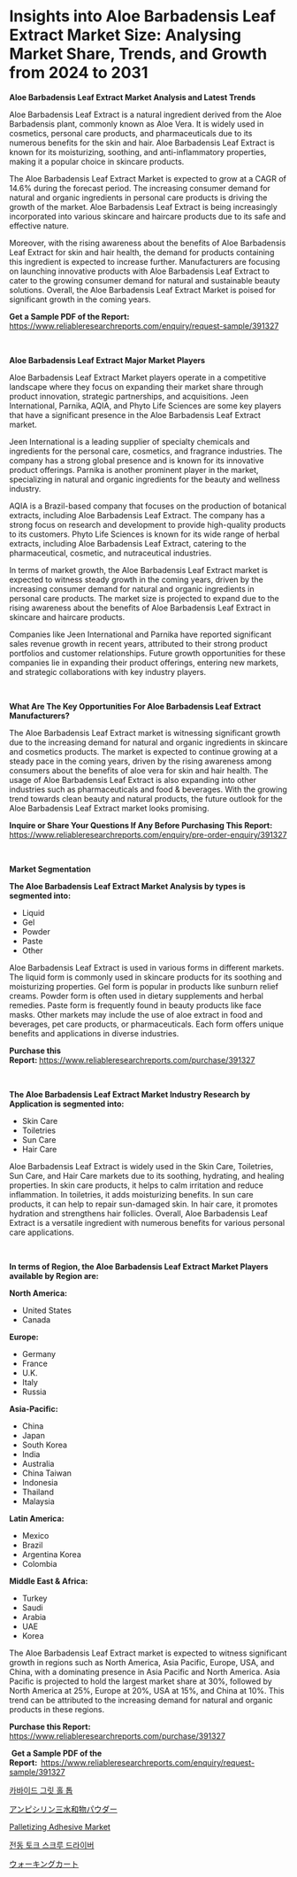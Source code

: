 <p><h1>Insights into Aloe Barbadensis Leaf Extract Market Size: Analysing Market Share, Trends, and Growth from 2024 to 2031</h1></p><p><strong>Aloe Barbadensis Leaf Extract Market Analysis and Latest Trends</strong></p>
<p><p>Aloe Barbadensis Leaf Extract is a natural ingredient derived from the Aloe Barbadensis plant, commonly known as Aloe Vera. It is widely used in cosmetics, personal care products, and pharmaceuticals due to its numerous benefits for the skin and hair. Aloe Barbadensis Leaf Extract is known for its moisturizing, soothing, and anti-inflammatory properties, making it a popular choice in skincare products.</p><p>The Aloe Barbadensis Leaf Extract Market is expected to grow at a CAGR of 14.6% during the forecast period. The increasing consumer demand for natural and organic ingredients in personal care products is driving the growth of the market. Aloe Barbadensis Leaf Extract is being increasingly incorporated into various skincare and haircare products due to its safe and effective nature.</p><p>Moreover, with the rising awareness about the benefits of Aloe Barbadensis Leaf Extract for skin and hair health, the demand for products containing this ingredient is expected to increase further. Manufacturers are focusing on launching innovative products with Aloe Barbadensis Leaf Extract to cater to the growing consumer demand for natural and sustainable beauty solutions. Overall, the Aloe Barbadensis Leaf Extract Market is poised for significant growth in the coming years.</p></p>
<p><strong>Get a Sample PDF of the Report:&nbsp;</strong> <a href="https://www.reliableresearchreports.com/enquiry/request-sample/391327">https://www.reliableresearchreports.com/enquiry/request-sample/391327</a></p>
<p>&nbsp;</p>
<p><strong>Aloe Barbadensis Leaf Extract Major Market Players</strong></p>
<p><p>Aloe Barbadensis Leaf Extract Market players operate in a competitive landscape where they focus on expanding their market share through product innovation, strategic partnerships, and acquisitions. Jeen International, Parnika, AQIA, and Phyto Life Sciences are some key players that have a significant presence in the Aloe Barbadensis Leaf Extract market.</p><p>Jeen International is a leading supplier of specialty chemicals and ingredients for the personal care, cosmetics, and fragrance industries. The company has a strong global presence and is known for its innovative product offerings. Parnika is another prominent player in the market, specializing in natural and organic ingredients for the beauty and wellness industry.</p><p>AQIA is a Brazil-based company that focuses on the production of botanical extracts, including Aloe Barbadensis Leaf Extract. The company has a strong focus on research and development to provide high-quality products to its customers. Phyto Life Sciences is known for its wide range of herbal extracts, including Aloe Barbadensis Leaf Extract, catering to the pharmaceutical, cosmetic, and nutraceutical industries.</p><p>In terms of market growth, the Aloe Barbadensis Leaf Extract market is expected to witness steady growth in the coming years, driven by the increasing consumer demand for natural and organic ingredients in personal care products. The market size is projected to expand due to the rising awareness about the benefits of Aloe Barbadensis Leaf Extract in skincare and haircare products.</p><p>Companies like Jeen International and Parnika have reported significant sales revenue growth in recent years, attributed to their strong product portfolios and customer relationships. Future growth opportunities for these companies lie in expanding their product offerings, entering new markets, and strategic collaborations with key industry players.</p></p>
<p>&nbsp;</p>
<p><strong>What Are The Key Opportunities For Aloe Barbadensis Leaf Extract Manufacturers?</strong></p>
<p><p>The Aloe Barbadensis Leaf Extract market is witnessing significant growth due to the increasing demand for natural and organic ingredients in skincare and cosmetics products. The market is expected to continue growing at a steady pace in the coming years, driven by the rising awareness among consumers about the benefits of aloe vera for skin and hair health. The usage of Aloe Barbadensis Leaf Extract is also expanding into other industries such as pharmaceuticals and food & beverages. With the growing trend towards clean beauty and natural products, the future outlook for the Aloe Barbadensis Leaf Extract market looks promising.</p></p>
<p><strong>Inquire or Share Your Questions If Any Before Purchasing This Report:</strong> <a href="https://www.reliableresearchreports.com/enquiry/pre-order-enquiry/391327">https://www.reliableresearchreports.com/enquiry/pre-order-enquiry/391327</a></p>
<p>&nbsp;</p>
<p><strong>Market Segmentation</strong></p>
<p><strong>The Aloe Barbadensis Leaf Extract Market Analysis by types is segmented into:</strong></p>
<p><ul><li>Liquid</li><li>Gel</li><li>Powder</li><li>Paste</li><li>Other</li></ul></p>
<p><p>Aloe Barbadensis Leaf Extract is used in various forms in different markets. The liquid form is commonly used in skincare products for its soothing and moisturizing properties. Gel form is popular in products like sunburn relief creams. Powder form is often used in dietary supplements and herbal remedies. Paste form is frequently found in beauty products like face masks. Other markets may include the use of aloe extract in food and beverages, pet care products, or pharmaceuticals. Each form offers unique benefits and applications in diverse industries.</p></p>
<p><strong>Purchase this Report:&nbsp;</strong><a href="https://www.reliableresearchreports.com/purchase/391327">https://www.reliableresearchreports.com/purchase/391327</a></p>
<p>&nbsp;</p>
<p><strong>The Aloe Barbadensis Leaf Extract Market Industry Research by Application is segmented into:</strong></p>
<p><ul><li>Skin Care</li><li>Toiletries</li><li>Sun Care</li><li>Hair Care</li></ul></p>
<p><p>Aloe Barbadensis Leaf Extract is widely used in the Skin Care, Toiletries, Sun Care, and Hair Care markets due to its soothing, hydrating, and healing properties. In skin care products, it helps to calm irritation and reduce inflammation. In toiletries, it adds moisturizing benefits. In sun care products, it can help to repair sun-damaged skin. In hair care, it promotes hydration and strengthens hair follicles. Overall, Aloe Barbadensis Leaf Extract is a versatile ingredient with numerous benefits for various personal care applications.</p></p>
<p>&nbsp;</p>
<p><strong>In terms of Region, the Aloe Barbadensis Leaf Extract Market Players available by Region are:</strong></p>
<p>
    <p> <strong> North America: </strong>
        <ul>
            <li>United States</li>
            <li>Canada</li>
        </ul>
        </p> 
    <p> <strong> Europe: </strong>
        <ul>
            <li>Germany</li>
            <li>France</li>
            <li>U.K.</li>
            <li>Italy</li>
            <li>Russia</li>
        </ul>
        </p> 
    <p> <strong> Asia-Pacific: </strong>
        <ul>
            <li>China</li>
            <li>Japan</li>
            <li>South Korea</li>
            <li>India</li>
            <li>Australia</li>
            <li>China Taiwan</li>
            <li>Indonesia</li>
            <li>Thailand</li>
            <li>Malaysia</li>
        </ul>
        </p> 
    <p> <strong> Latin America: </strong>
        <ul>
            <li>Mexico</li>
            <li>Brazil</li>
            <li>Argentina Korea</li>
            <li>Colombia</li>
        </ul>
        </p> 
    <p> <strong> Middle East & Africa: </strong>
        <ul>
            <li>Turkey</li>
            <li>Saudi</li>
            <li>Arabia</li>
            <li>UAE</li>
            <li>Korea</li>
        </ul>
    </p>
    </p>
<p><p>The Aloe Barbadensis Leaf Extract market is expected to witness significant growth in regions such as North America, Asia Pacific, Europe, USA, and China, with a dominating presence in Asia Pacific and North America. Asia Pacific is projected to hold the largest market share at 30%, followed by North America at 25%, Europe at 20%, USA at 15%, and China at 10%. This trend can be attributed to the increasing demand for natural and organic products in these regions.</p></p>
<p><strong>Purchase this Report: </strong><a href="https://www.reliableresearchreports.com/purchase/391327">https://www.reliableresearchreports.com/purchase/391327</a></p>
<p>&nbsp;<strong>Get a Sample PDF of the Report:&nbsp;&nbsp;</strong><a href="https://www.reliableresearchreports.com/enquiry/request-sample/391327">https://www.reliableresearchreports.com/enquiry/request-sample/391327</a></p>
<p><strong></strong></p>
<p><p><a href="https://medium.com/@elenrrera7685/%ED%83%84%ED%99%94%EB%AC%BC-%EC%9E%85%EC%9E%90-%ED%99%80-%ED%86%B1-%EC%8B%9C%EC%9E%A5-%EC%A0%84%EB%9E%B5-%ED%95%B4%EC%84%9D-%EC%8B%9C%EC%9E%A5-%EC%A0%90%EC%9C%A0%EC%9C%A8-%ED%8A%B8%EB%A0%8C%EB%93%9C-%EB%B0%8F-%EC%84%B1%EC%9E%A5-%ED%8C%A8%ED%84%B4-b0fb3f2a9319">카바이드 그릿 홀 톱</a></p><p><a href="https://medium.com/@decker5351/%E3%82%A2%E3%83%B3%E3%83%94%E3%82%B7%E3%83%AA%E3%83%B3%E3%83%88%E3%83%AA%E3%83%8F%E3%82%A4%E3%83%89%E3%83%AC%E3%83%BC%E3%83%88%E3%83%91%E3%82%A6%E3%83%80%E3%83%BC%E5%B8%82%E5%A0%B4%E3%81%AF-%E5%B8%82%E5%A0%B4%E3%82%B7%E3%82%A7%E3%82%A2-%E5%B8%82%E5%A0%B4%E3%83%88%E3%83%AC%E3%83%B3%E3%83%89-%E5%B8%82%E5%A0%B4%E6%88%90%E9%95%B7%E3%81%AB%E9%96%A2%E3%81%99%E3%82%8B%E6%83%85%E5%A0%B1%E3%82%92%E6%8F%90%E4%BE%9B%E3%81%97%E3%81%A6%E3%81%84%E3%81%BE%E3%81%99-26eb9dfaf4be">アンピシリン三水和物パウダー</a></p><p><a href="https://github.com/edytherolanlouisejk1miz0wig/Market-Research-Report-List-1/blob/main/palletizing-adhesive-market.md">Palletizing Adhesive Market</a></p><p><a href="https://medium.com/@elenrrera7685/%EC%A0%84%EA%B8%B0-%ED%86%A0%ED%81%AC-%EC%8A%A4%ED%81%AC%EB%A5%98-%EB%93%9C%EB%9D%BC%EC%9D%B4%EB%B2%84-%EC%8B%9C%EC%9E%A5-2031%EB%85%84%EA%B9%8C%EC%A7%80%EC%9D%98-%ED%8A%B8%EB%A0%8C%EB%93%9C-%EC%98%88%EC%B8%A1-%EB%B0%8F-%EA%B2%BD%EC%9F%81-%EB%B6%84%EC%84%9D-1432b171d06c">전동 토크 스크루 드라이버</a></p><p><a href="https://medium.com/@dioncollins8227/%E6%AD%A9%E8%A1%8C%E8%BB%8A%E5%B8%82%E5%A0%B4%E5%B1%95%E6%9C%9B-%E6%A5%AD%E7%95%8C%E6%A6%82%E8%A6%81%E3%81%A8%E4%BA%88%E6%B8%AC-2024%E5%B9%B4%E3%81%8B%E3%82%892031%E5%B9%B4-88a6190efcf1">ウォーキングカート</a></p></p>